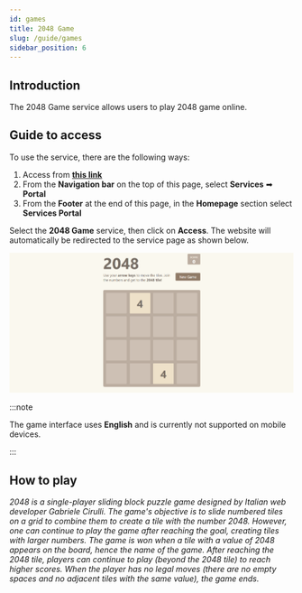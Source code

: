```yaml
---
id: games
title: 2048 Game
slug: /guide/games
sidebar_position: 6
---
```


## Introduction

The 2048 Game service allows users to play 2048 game online.

## Guide to access

To use the service, there are the following ways:

1. Access from [**this link**](https://2048.builetuananh.name.vn/)
2. From the **Navigation bar** on the top of this page, select **Services** ➡ **Portal**
3. From the **Footer** at the end of this page, in the **Homepage** section select **Services Portal**

Select the **2048 Game** service, then click on **Access**. The website will automatically be redirected to the service page as shown below.

![2048 Game](../../../../../public/img/services/game.png)

:::note

The game interface uses **English** and is currently not supported on mobile devices.

:::

## How to play

_2048 is a single-player sliding block puzzle game designed by Italian web developer Gabriele Cirulli. The game's objective is to slide numbered tiles on a grid to combine them to create a tile with the number 2048. However, one can continue to play the game after reaching the goal, creating tiles with larger numbers. The game is won when a tile with a value of 2048 appears on the board, hence the name of the game. After reaching the 2048 tile, players can continue to play (beyond the 2048 tile) to reach higher scores. When the player has no legal moves (there are no empty spaces and no adjacent tiles with the same value), the game ends._
